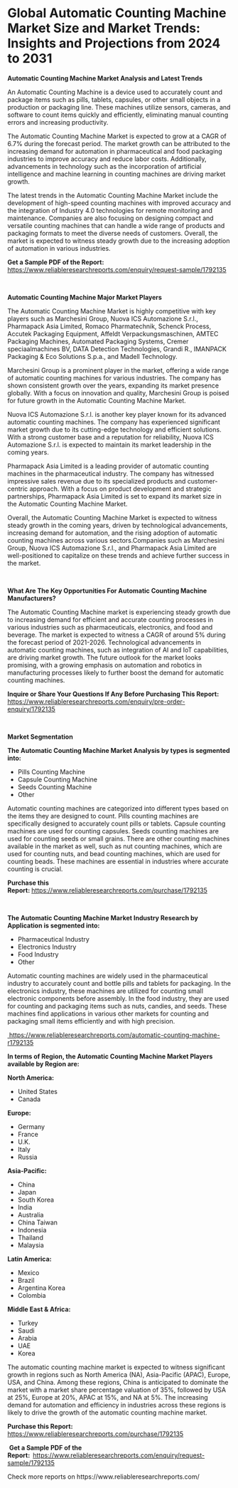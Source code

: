 <p><h1>Global Automatic Counting Machine Market Size and Market Trends: Insights and Projections from 2024 to 2031</h1></p><p><strong>Automatic Counting Machine Market Analysis and Latest Trends</strong></p>
<p><p>An Automatic Counting Machine is a device used to accurately count and package items such as pills, tablets, capsules, or other small objects in a production or packaging line. These machines utilize sensors, cameras, and software to count items quickly and efficiently, eliminating manual counting errors and increasing productivity.</p><p>The Automatic Counting Machine Market is expected to grow at a CAGR of 6.7% during the forecast period. The market growth can be attributed to the increasing demand for automation in pharmaceutical and food packaging industries to improve accuracy and reduce labor costs. Additionally, advancements in technology such as the incorporation of artificial intelligence and machine learning in counting machines are driving market growth.</p><p>The latest trends in the Automatic Counting Machine Market include the development of high-speed counting machines with improved accuracy and the integration of Industry 4.0 technologies for remote monitoring and maintenance. Companies are also focusing on designing compact and versatile counting machines that can handle a wide range of products and packaging formats to meet the diverse needs of customers. Overall, the market is expected to witness steady growth due to the increasing adoption of automation in various industries.</p></p>
<p><strong>Get a Sample PDF of the Report:&nbsp;</strong> <a href="https://www.reliableresearchreports.com/enquiry/request-sample/1792135">https://www.reliableresearchreports.com/enquiry/request-sample/1792135</a></p>
<p>&nbsp;</p>
<p><strong>Automatic Counting Machine Major Market Players</strong></p>
<p><p>The Automatic Counting Machine Market is highly competitive with key players such as Marchesini Group, Nuova ICS Automazione S.r.l., Pharmapack Asia Limited, Romaco Pharmatechnik, Schenck Process, Accutek Packaging Equipment, Affeldt Verpackungsmaschinen, AMTEC Packaging Machines, Automated Packaging Systems, Cremer speciaalmachines BV, DATA Detection Technologies, Grandi R., IMANPACK Packaging & Eco Solutions S.p.a., and Madell Technology.</p><p>Marchesini Group is a prominent player in the market, offering a wide range of automatic counting machines for various industries. The company has shown consistent growth over the years, expanding its market presence globally. With a focus on innovation and quality, Marchesini Group is poised for future growth in the Automatic Counting Machine Market.</p><p>Nuova ICS Automazione S.r.l. is another key player known for its advanced automatic counting machines. The company has experienced significant market growth due to its cutting-edge technology and efficient solutions. With a strong customer base and a reputation for reliability, Nuova ICS Automazione S.r.l. is expected to maintain its market leadership in the coming years.</p><p>Pharmapack Asia Limited is a leading provider of automatic counting machines in the pharmaceutical industry. The company has witnessed impressive sales revenue due to its specialized products and customer-centric approach. With a focus on product development and strategic partnerships, Pharmapack Asia Limited is set to expand its market size in the Automatic Counting Machine Market.</p><p>Overall, the Automatic Counting Machine Market is expected to witness steady growth in the coming years, driven by technological advancements, increasing demand for automation, and the rising adoption of automatic counting machines across various sectors.Companies such as Marchesini Group, Nuova ICS Automazione S.r.l., and Pharmapack Asia Limited are well-positioned to capitalize on these trends and achieve further success in the market.</p></p>
<p>&nbsp;</p>
<p><strong>What Are The Key Opportunities For Automatic Counting Machine Manufacturers?</strong></p>
<p><p>The Automatic Counting Machine market is experiencing steady growth due to increasing demand for efficient and accurate counting processes in various industries such as pharmaceuticals, electronics, and food and beverage. The market is expected to witness a CAGR of around 5% during the forecast period of 2021-2026. Technological advancements in automatic counting machines, such as integration of AI and IoT capabilities, are driving market growth. The future outlook for the market looks promising, with a growing emphasis on automation and robotics in manufacturing processes likely to further boost the demand for automatic counting machines.</p></p>
<p><strong>Inquire or Share Your Questions If Any Before Purchasing This Report:</strong> <a href="https://www.reliableresearchreports.com/enquiry/pre-order-enquiry/1792135">https://www.reliableresearchreports.com/enquiry/pre-order-enquiry/1792135</a></p>
<p>&nbsp;</p>
<p><strong>Market Segmentation</strong></p>
<p><strong>The Automatic Counting Machine Market Analysis by types is segmented into:</strong></p>
<p><ul><li>Pills Counting Machine</li><li>Capsule Counting Machine</li><li>Seeds Counting Machine</li><li>Other</li></ul></p>
<p><p>Automatic counting machines are categorized into different types based on the items they are designed to count. Pills counting machines are specifically designed to accurately count pills or tablets. Capsule counting machines are used for counting capsules. Seeds counting machines are used for counting seeds or small grains. There are other counting machines available in the market as well, such as nut counting machines, which are used for counting nuts, and bead counting machines, which are used for counting beads. These machines are essential in industries where accurate counting is crucial.</p></p>
<p><strong>Purchase this Report:&nbsp;</strong><a href="https://www.reliableresearchreports.com/purchase/1792135">https://www.reliableresearchreports.com/purchase/1792135</a></p>
<p>&nbsp;</p>
<p><strong>The Automatic Counting Machine Market Industry Research by Application is segmented into:</strong></p>
<p><ul><li>Pharmaceutical Industry</li><li>Electronics Industry</li><li>Food Industry</li><li>Other</li></ul></p>
<p><p>Automatic counting machines are widely used in the pharmaceutical industry to accurately count and bottle pills and tablets for packaging. In the electronics industry, these machines are utilized for counting small electronic components before assembly. In the food industry, they are used for counting and packaging items such as nuts, candies, and seeds. These machines find applications in various other markets for counting and packaging small items efficiently and with high precision.</p></p>
<p><a href="https://www.reliableresearchreports.com/automatic-counting-machine-r1792135">&nbsp;https://www.reliableresearchreports.com/automatic-counting-machine-r1792135</a></p>
<p><strong>In terms of Region, the Automatic Counting Machine Market Players available by Region are:</strong></p>
<p>
    <p> <strong> North America: </strong>
        <ul>
            <li>United States</li>
            <li>Canada</li>
        </ul>
        </p> 
    <p> <strong> Europe: </strong>
        <ul>
            <li>Germany</li>
            <li>France</li>
            <li>U.K.</li>
            <li>Italy</li>
            <li>Russia</li>
        </ul>
        </p> 
    <p> <strong> Asia-Pacific: </strong>
        <ul>
            <li>China</li>
            <li>Japan</li>
            <li>South Korea</li>
            <li>India</li>
            <li>Australia</li>
            <li>China Taiwan</li>
            <li>Indonesia</li>
            <li>Thailand</li>
            <li>Malaysia</li>
        </ul>
        </p> 
    <p> <strong> Latin America: </strong>
        <ul>
            <li>Mexico</li>
            <li>Brazil</li>
            <li>Argentina Korea</li>
            <li>Colombia</li>
        </ul>
        </p> 
    <p> <strong> Middle East & Africa: </strong>
        <ul>
            <li>Turkey</li>
            <li>Saudi</li>
            <li>Arabia</li>
            <li>UAE</li>
            <li>Korea</li>
        </ul>
    </p>
    </p>
<p><p>The automatic counting machine market is expected to witness significant growth in regions such as North America (NA), Asia-Pacific (APAC), Europe, USA, and China. Among these regions, China is anticipated to dominate the market with a market share percentage valuation of 35%, followed by USA at 25%, Europe at 20%, APAC at 15%, and NA at 5%. The increasing demand for automation and efficiency in industries across these regions is likely to drive the growth of the automatic counting machine market.</p></p>
<p><strong>Purchase this Report: </strong><a href="https://www.reliableresearchreports.com/purchase/1792135">https://www.reliableresearchreports.com/purchase/1792135</a></p>
<p>&nbsp;<strong>Get a Sample PDF of the Report:&nbsp;&nbsp;</strong><a href="https://www.reliableresearchreports.com/enquiry/request-sample/1792135">https://www.reliableresearchreports.com/enquiry/request-sample/1792135</a></p>
<p><strong></strong></p>
<p>Check more reports on https://www.reliableresearchreports.com/</p>
